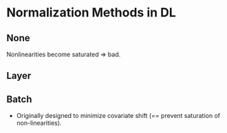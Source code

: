 # Normalization Methods in DL
## None
Nonlinearities become saturated => bad.

## Layer

## Batch
  - Originally designed to minimize covariate shift (== prevent saturation of non-linearities).

